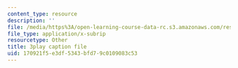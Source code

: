 ```yaml
---
content_type: resource
description: ''
file: /media/https%3A/open-learning-course-data-rc.s3.amazonaws.com/res-6-008-digital-signal-processing-spring-2011/170921f5e3df5343bfd79c0109083c53_oJv4dsUID0Q.vtt
file_type: application/x-subrip
resourcetype: Other
title: 3play caption file
uid: 170921f5-e3df-5343-bfd7-9c0109083c53
---
```


